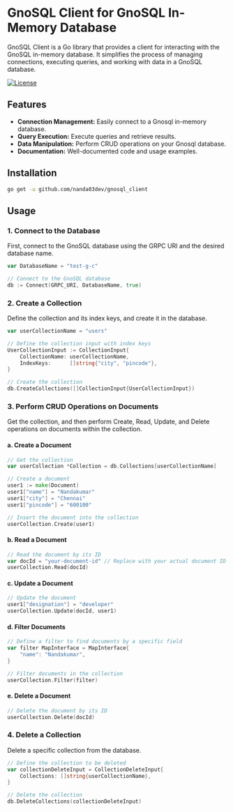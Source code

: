 # GnoSQL Client for GnoSQL In-Memory Database

GnoSQL Client is a Go library that provides a client for interacting with the GnoSQL in-memory database. It simplifies the process of managing connections, executing queries, and working with data in a GnoSQL database.

[![License](https://img.shields.io/badge/License-MIT-blue.svg)](https://opensource.org/licenses/MIT)

## Features

-   **Connection Management:** Easily connect to a Gnosql in-memory database.
-   **Query Execution:** Execute queries and retrieve results.
-   **Data Manipulation:** Perform CRUD operations on your Gnosql database.
-   **Documentation:** Well-documented code and usage examples.

## Installation

```bash
go get -u github.com/nanda03dev/gnosql_client
```

## Usage

### 1. Connect to the Database

First, connect to the GnoSQL database using the GRPC URI and the desired database name.

```go
var DatabaseName = "test-g-c"

// Connect to the GnoSQL database
db := Connect(GRPC_URI, DatabaseName, true)
```

### 2. Create a Collection

Define the collection and its index keys, and create it in the database.

```go
var userCollectionName = "users"

// Define the collection input with index keys
UserCollectionInput := CollectionInput{
	CollectionName: userCollectionName,
	IndexKeys:      []string{"city", "pincode"},
}

// Create the collection
db.CreateCollections([]CollectionInput{UserCollectionInput})
```

### 3. Perform CRUD Operations on Documents

Get the collection, and then perform Create, Read, Update, and Delete operations on documents within the collection.

#### a. Create a Document

```go
// Get the collection
var userCollection *Collection = db.Collections[userCollectionName]

// Create a document
user1 := make(Document)
user1["name"] = "Nandakumar"
user1["city"] = "Chennai"
user1["pincode"] = "600100"

// Insert the document into the collection
userCollection.Create(user1)
```

#### b. Read a Document

```go
// Read the document by its ID
var docId = "your-document-id" // Replace with your actual document ID
userCollection.Read(docId)
```

#### c. Update a Document

```go
// Update the document
user1["designation"] = "developer"
userCollection.Update(docId, user1)
```

#### d. Filter Documents

```go
// Define a filter to find documents by a specific field
var filter MapInterface = MapInterface{
	"name": "Nandakumar",
}

// Filter documents in the collection
userCollection.Filter(filter)
```

#### e. Delete a Document

```go
// Delete the document by its ID
userCollection.Delete(docId)
```

### 4. Delete a Collection

Delete a specific collection from the database.

```go
// Define the collection to be deleted
var collectionDeleteInput = CollectionDeleteInput{
	Collections: []string{userCollectionName},
}

// Delete the collection
db.DeleteCollections(collectionDeleteInput)
```